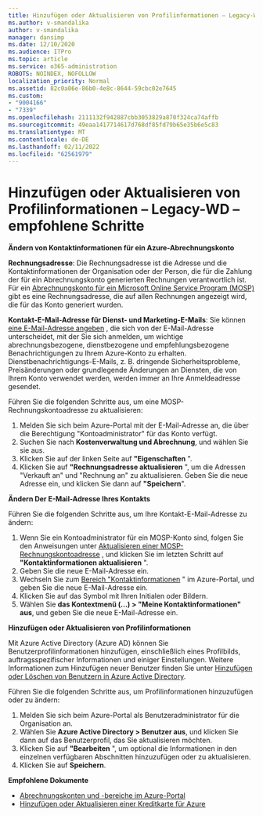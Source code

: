 ```yaml
---
title: Hinzufügen oder Aktualisieren von Profilinformationen – Legacy-WD – empfohlene Schritte
ms.author: v-smandalika
author: v-smandalika
manager: dansimp
ms.date: 12/10/2020
ms.audience: ITPro
ms.topic: article
ms.service: o365-administration
ROBOTS: NOINDEX, NOFOLLOW
localization_priority: Normal
ms.assetid: 82c0a06e-86b0-4e8c-8644-59cbc02e7645
ms.custom:
- "9004166"
- "7339"
ms.openlocfilehash: 2111132f942887cbb3053829a870f324ca74affb
ms.sourcegitcommit: 49eaa1417714617d768df85fd79b65e35b6e5c83
ms.translationtype: MT
ms.contentlocale: de-DE
ms.lasthandoff: 02/11/2022
ms.locfileid: "62561979"
---
```

# <a name="add-or-update-profile-information---legacy-wd---recommended-steps"></a>Hinzufügen oder Aktualisieren von Profilinformationen – Legacy-WD – empfohlene Schritte

**Ändern von Kontaktinformationen für ein Azure-Abrechnungskonto**

**Rechnungsadresse**: Die Rechnungsadresse ist die Adresse und die Kontaktinformationen der Organisation oder der Person, die für die Zahlung der für ein Abrechnungskonto generierten Rechnungen verantwortlich ist. Für ein [Abrechnungskonto für ein Microsoft Online Service Program (MOSP)](https://docs.microsoft.com/azure/cost-management-billing/manage/change-azure-account-profile#update-an-mosp-billing-account-address) gibt es eine Rechnungsadresse, die auf allen Rechnungen angezeigt wird, die für das Konto generiert wurden.

**Kontakt-E-Mail-Adresse für Dienst- und Marketing-E-Mails**: Sie können [eine E-Mail-Adresse angeben](https://docs.microsoft.com/azure/cost-management-billing/manage/change-azure-account-profile#change-your-contact-email-address) , die sich von der E-Mail-Adresse unterscheidet, mit der Sie sich anmelden, um wichtige abrechnungsbezogene, dienstbezogene und empfehlungsbezogene Benachrichtigungen zu Ihrem Azure-Konto zu erhalten. Dienstbenachrichtigungs-E-Mails, z. B. dringende Sicherheitsprobleme, Preisänderungen oder grundlegende Änderungen an Diensten, die von Ihrem Konto verwendet werden, werden immer an Ihre Anmeldeadresse gesendet.

Führen Sie die folgenden Schritte aus, um eine MOSP-Rechnungskontoadresse zu aktualisieren:
1. Melden Sie sich beim Azure-Portal mit der E-Mail-Adresse an, die über die Berechtigung "Kontoadministrator" für das Konto verfügt.
2. Suchen Sie nach **Kostenverwaltung und Abrechnung**, und wählen Sie sie aus. 
3. Klicken Sie auf der linken Seite auf **"Eigenschaften** ". 
4. Klicken Sie auf **"Rechnungsadresse aktualisieren** ", um die Adressen "Verkauft an" und "Rechnung an" zu aktualisieren. Geben Sie die neue Adresse ein, und klicken Sie dann auf **"Speichern**".

**Ändern Der E-Mail-Adresse Ihres Kontakts** 

Führen Sie die folgenden Schritte aus, um Ihre Kontakt-E-Mail-Adresse zu ändern:
1. Wenn Sie ein Kontoadministrator für ein MOSP-Konto sind, folgen Sie den Anweisungen unter [Aktualisieren einer MOSP-Rechnungskontoadresse](https://docs.microsoft.com/azure/cost-management-billing/manage/change-azure-account-profile#update-an-mosp-billing-account-address) , und klicken Sie im letzten Schritt auf **"Kontaktinformationen aktualisieren** ". 
2. Geben Sie die neue E-Mail-Adresse ein. 
3. Wechseln Sie zum [Bereich "Kontaktinformationen](https://ms.portal.azure.com/) " im Azure-Portal, und geben Sie die neue E-Mail-Adresse ein. 
4. Klicken Sie auf das Symbol mit Ihren Initialen oder Bildern. 
5. Wählen Sie **das Kontextmenü (...) > "Meine Kontaktinformationen" aus**, und geben Sie die neue E-Mail-Adresse ein.

**Hinzufügen oder Aktualisieren von Profilinformationen**

Mit Azure Active Directory (Azure AD) können Sie Benutzerprofilinformationen hinzufügen, einschließlich eines Profilbilds, auftragsspezifischer Informationen und einiger Einstellungen. Weitere Informationen zum Hinzufügen neuer Benutzer finden Sie unter [Hinzufügen oder Löschen von Benutzern in Azure Active Directory](https://docs.microsoft.com/azure/active-directory/fundamentals/add-users-azure-active-directory).

Führen Sie die folgenden Schritte aus, um Profilinformationen hinzuzufügen oder zu ändern:

1. Melden Sie sich beim Azure-Portal als Benutzeradministrator für die Organisation an.
2. Wählen Sie **Azure Active Directory > Benutzer aus**, und klicken Sie dann auf das Benutzerprofil, das Sie aktualisieren möchten. 
3. Klicken Sie auf **"Bearbeiten** ", um optional die Informationen in den einzelnen verfügbaren Abschnitten hinzuzufügen oder zu aktualisieren. 
4. Klicken Sie auf **Speichern**.

**Empfohlene Dokumente**

- [Abrechnungskonten und -bereiche im Azure-Portal](https://docs.microsoft.com/azure/cost-management-billing/manage/view-all-accounts) 
- [Hinzufügen oder Aktualisieren einer Kreditkarte für Azure](https://docs.microsoft.com/azure/cost-management-billing/manage/change-credit-card)



